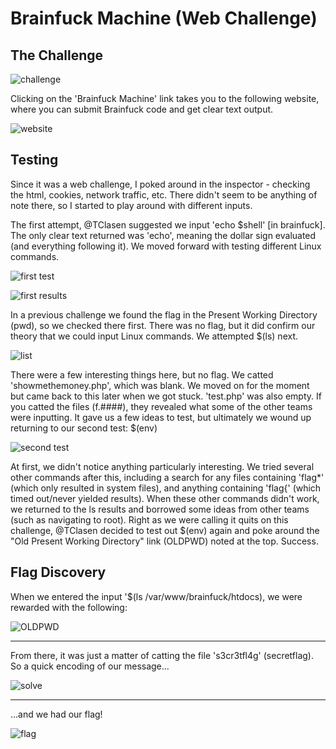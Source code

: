 # Brainfuck Machine (Web Challenge)

## The Challenge
![challenge](images/challenge.png)

Clicking on the 'Brainfuck Machine' link takes you to the following website, where you can submit Brainfuck code and get clear text output.

![website](images/website.png)

## Testing

Since it was a web challenge, I poked around in the inspector - checking the html, cookies, network traffic, etc. There didn't seem to be anything of note there, so I started to play around with different inputs.

The first attempt, @TClasen suggested we input 'echo $shell' [in brainfuck]. The only clear text returned was 'echo', meaning the dollar sign evaluated (and everything following it). We moved forward with testing different Linux commands.

![first test](images/test1.png)

![first results](images/resultsTest1.png)

In a previous challenge we found the flag in the Present Working Directory (pwd), so we checked there first. There was no flag, but it did confirm our theory that we could input Linux commands. We attempted $(ls) next.

![list](images/resultsTestLS.png)

There were a few interesting things here, but no flag. We catted 'showmethemoney.php', which was blank. We moved on for the moment but came back to this later when we got stuck. 'test.php' was also empty. If you catted the files (f.####), they revealed what some of the other teams were inputting. It gave us a few ideas to test, but ultimately we wound up returning to our second test: $(env)

![second test](images/resultsTestENV.png)

At first, we didn't notice anything particularly interesting. We tried several other commands after this, including a search for any files containing 'flag*' (which only resulted in system files), and anything containing 'flag{' (which timed out/never yielded results). When these other commands didn't work, we returned to the ls results and borrowed some ideas from other teams (such as navigating to root). Right as we were calling it quits on this challenge, @TClasen decided to test out $(env) again and poke around the "Old Present Working Directory" link (OLDPWD) noted at the top. Success.

## Flag Discovery

When we entered the input '$(ls /var/www/brainfuck/htdocs), we were rewarded with the following:

![OLDPWD](images/resultsOLDPWD.png)

----
From there, it was just a matter of catting the file 's3cr3tfl4g' (secretflag). So a quick encoding of our message...

![solve](images/solve.png)

----
...and we had our flag!

![flag](images/flag.png)
